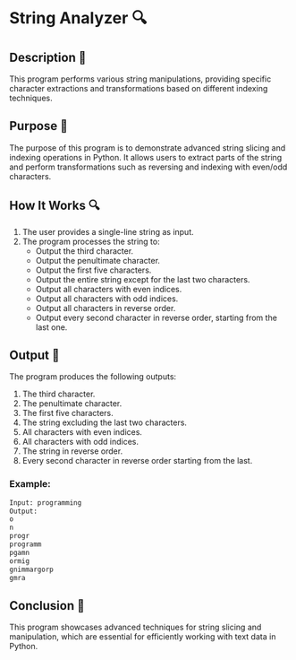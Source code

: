 # String Analyzer 🔍

## Description 📝

This program performs various string manipulations, providing specific character extractions and transformations based on different indexing techniques.

## Purpose 🎯

The purpose of this program is to demonstrate advanced string slicing and indexing operations in Python. It allows users to extract parts of the string and perform transformations such as reversing and indexing with even/odd characters.

## How It Works 🔍

1. The user provides a single-line string as input.
2. The program processes the string to:
    - Output the third character.
    - Output the penultimate character.
    - Output the first five characters.
    - Output the entire string except for the last two characters.
    - Output all characters with even indices.
    - Output all characters with odd indices.
    - Output all characters in reverse order.
    - Output every second character in reverse order, starting from the last one.

## Output 📜

The program produces the following outputs:

1. The third character.
2. The penultimate character.
3. The first five characters.
4. The string excluding the last two characters.
5. All characters with even indices.
6. All characters with odd indices.
7. The string in reverse order.
8. Every second character in reverse order starting from the last.

### Example:

```bash
Input: programming
Output:
o
n
progr
programm
pgamn
ormig
gnimmargorp
gmra
```

## Conclusion 🚀

This program showcases advanced techniques for string slicing and manipulation, which are essential for efficiently working with text data in Python.
